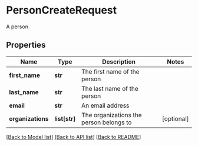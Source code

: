 # PersonCreateRequest

A person
## Properties
Name | Type | Description | Notes
------------ | ------------- | ------------- | -------------
**first_name** | **str** | The first name of the person | 
**last_name** | **str** | The last name of the person | 
**email** | **str** | An email address | 
**organizations** | **list[str]** | The organizations the person belongs to | [optional] 

[[Back to Model list]](../README.md#documentation-for-models) [[Back to API list]](../README.md#documentation-for-api-endpoints) [[Back to README]](../README.md)


